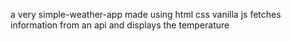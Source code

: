 a very simple-weather-app
made using html css vanilla js
fetches information from an api and displays the temperature
